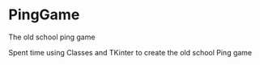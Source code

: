 # PingGame
The old school ping game

Spent time using Classes and TKinter to create the old school Ping game
